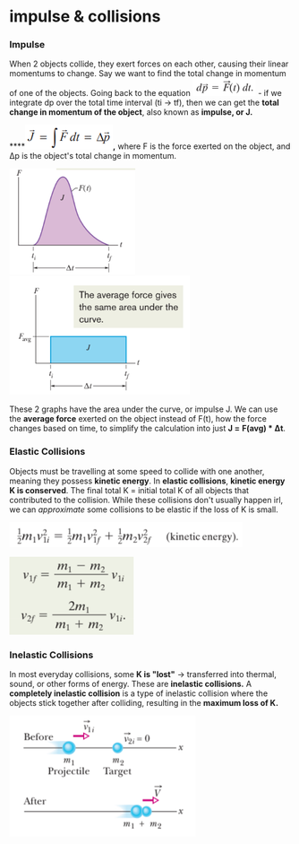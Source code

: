# impulse & collisions

### Impulse

When 2 objects collide, they exert forces on each other, causing their linear momentums to change. Say we want to find the total change in momentum of one of the objects. Going back to the equation ![](<../.gitbook/assets/image (9).png>) - if we integrate dp over the total time interval (ti -> tf), then we can get the **total change in momentum of the object**, also known as **impulse, or J.**&#x20;

****![](<../.gitbook/assets/image (18).png>)**,** where F is the force exerted on the object, and Δp is the object's total change in momentum.

![](<../.gitbook/assets/image (27).png>)        ![](<../.gitbook/assets/image (32).png>)

These 2 graphs have the area under the curve, or impulse J. We can use the **average force** exerted on the object instead of F(t), how the force changes based on time, to simplify the calculation into just **J =** **F(avg) \* Δt**.

### Elastic Collisions

Objects must be travelling at some speed to collide with one another, meaning they possess **kinetic energy**. In **elastic collisions**, **kinetic energy K is conserved**. The final total K = initial total K of all objects that contributed to the collision. While these collisions don't usually happen irl, we can _approximate_ some collisions to be elastic if the loss of K is small.&#x20;

![conservation of K in elastic collisions](<../.gitbook/assets/image (12).png>)

![final velocities of 2 objects in an elastic collision](<../.gitbook/assets/image (11).png>)

### Inelastic Collisions

In most everyday collisions, some **K is "lost"** -> transferred into thermal, sound, or other forms of energy. These are **inelastic collisions.** A **completely inelastic collision** is a type of inelastic collision where the objects stick together after colliding, resulting in the **maximum loss of K.**

![a completely inelastic collision](<../.gitbook/assets/image (14).png>)
